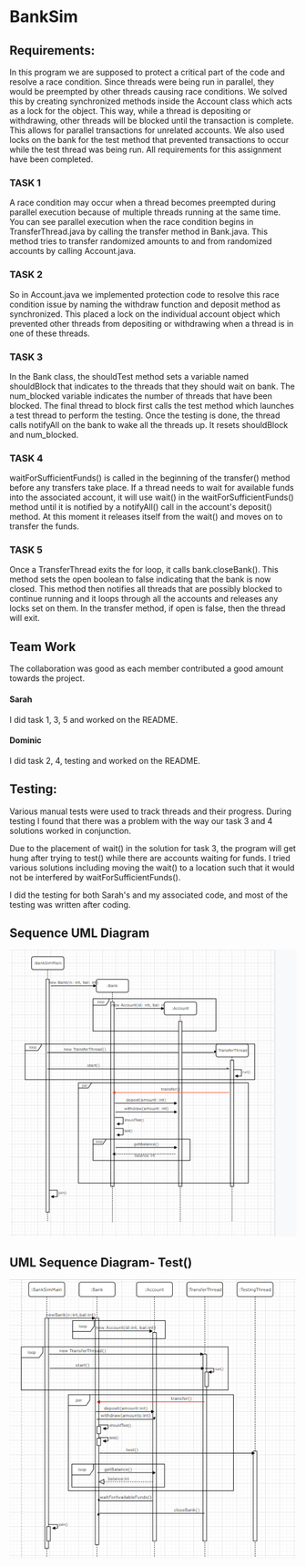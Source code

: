 # BankSim

## Requirements:
In this program we are supposed to protect a critical part of the code and resolve a race condition. Since threads were being run in parallel, they would be preempted by other threads causing race conditions. We solved this by creating synchronized methods inside the Account class which acts as a lock for the object. This way, while a thread is depositing or withdrawing, other threads will be blocked until the transaction is complete. This allows for parallel transactions for unrelated accounts. We also used locks on the bank for the test method that prevented transactions to occur while the test thread was being run. All requirements for this assignment have been completed.


### TASK 1
A race condition may occur when a thread becomes preempted during parallel execution because of multiple threads running at the same time.
You can see parallel execution when the race condition begins in TransferThread.java by calling the transfer method in Bank.java.
This method tries to transfer randomized amounts to and from randomized accounts by calling Account.java.

### TASK 2

So in Account.java we implemented protection code to resolve this race condition issue by naming the withdraw function and deposit
method as synchronized. This placed a lock on the individual account object which prevented other threads from depositing or withdrawing when a thread is in one of these threads.

### TASK 3

In the Bank class, the shouldTest method sets a variable named shouldBlock that indicates to the threads that they should wait on bank. The num_blocked variable indicates the number of threads that have been blocked. The final thread to block first calls the test method which launches a test thread to perform the testing. Once the testing is done, the thread calls notifyAll on the bank to wake all the threads up. It resets shouldBlock and num_blocked.

### TASK 4
waitForSufficientFunds() is called in the beginning of the transfer() method before any transfers take place. 
If a thread needs to wait for available funds into the associated account, it will use wait() in the waitForSufficientFunds() method until it is notified by a notifyAll() call in the account's deposit() method. At this moment it releases itself from the wait() and moves on to transfer the funds. 


### TASK 5

Once a TransferThread exits the for loop, it calls bank.closeBank(). This method sets the open boolean to false indicating that the bank is now closed. This method then notifies all threads that are possibly blocked to continue running and it loops through all the accounts and releases any locks set on them. In the transfer method, if open is false, then the thread will exit.

## Team Work
The collaboration was good as each member contributed a good amount towards the project.

#### Sarah
I did task 1, 3, 5 and worked on the README.

#### Dominic 
I did task 2, 4, testing and worked on the README.

## Testing:
Various manual tests were used to track threads and their progress. During testing I found that there was a problem with the way our task 3 and 4 solutions worked in conjunction. 

Due to the placement of wait() in the solution for task 3, the program will get hung after trying to test() while there are accounts waiting for funds. I tried various solutions including moving the wait() to a location such that it would not be interfered by waitForSufficientFunds(). 

I did the testing for both Sarah's and my associated code, and most of the testing was written after coding. 


## Sequence UML Diagram

![](https://github.com/3296Spring2020/banksim-multithreading-02-noshin-taraska-team/blob/newBranch/lab5UML.PNG?raw=true)


## UML Sequence Diagram- Test() 
![](https://github.com/3296Spring2020/banksim-multithreading-02-noshin-taraska-team/blob/newBranch/lab5_updated.PNG?raw=true)


